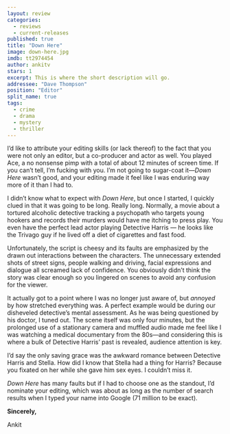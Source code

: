```yaml
---
layout: review
categories: 
  - reviews
  - current-releases
published: true
title: "Down Here"
image: down-here.jpg
imdb: tt2974454
author: ankitv
stars: 1
excerpt: This is where the short description will go.
addressee: "Dave Thompson"
position: "Editor"
split_name: true
tags: 
  - crime
  - drama
  - mystery
  - thriller
---
```

I’d like to attribute your editing skills (or lack thereof) to the fact that you were not only an editor, but a co-producer and actor as well. You played Ace, a no nonsense pimp with a total of about 12 minutes of screen time. If you can’t tell, I’m fucking with you. I’m not going to sugar-coat it—_Down Here_ wasn’t good, and your editing made it feel like I was enduring way more of it than I had to.

I didn’t know what to expect with _Down Here_, but once I started, I quickly clued in that it was going to be long. Really long. Normally, a movie about a tortured alcoholic detective tracking a psychopath who targets young hookers and records their murders would have me itching to press play. You even have the perfect lead actor playing Detective Harris — he looks like the Trivago guy if he lived off a diet of cigarettes and fast food.

Unfortunately, the script is cheesy and its faults are emphasized by the drawn out interactions between the characters. The unnecessary extended shots of street signs, people walking and driving, facial expressions and dialogue all screamed lack of confidence. You obviously didn’t think the story was clear enough so you lingered on scenes to avoid any confusion for the viewer.

It actually got to a point where I was no longer just aware of, but _annoyed_ by how stretched everything was. A perfect example would be during our disheveled detective’s mental assessment. As he was being questioned by his doctor, I tuned out. The scene itself was only four minutes, but the prolonged use of a stationary camera and muffled audio made me feel like I was watching a medical documentary from the 80s—and considering this is where a bulk of Detective Harris’ past is revealed, audience attention is key.

I’d say the only saving grace was the awkward romance between Detective Harris and Stella. How did I know that Stella had a thing for Harris? Because you fixated on her while she gave him sex eyes. I couldn’t miss it.

_Down Here_ has many faults but if I had to choose one as the standout, I’d nominate your editing, which was about as long as the number of search results when I typed your name into Google (71 million to be exact).

**Sincerely,**

Ankit